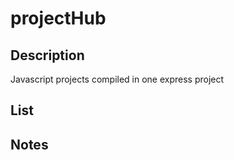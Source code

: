 # projectHub

## Description 

Javascript projects compiled in one express project

## List

## Notes